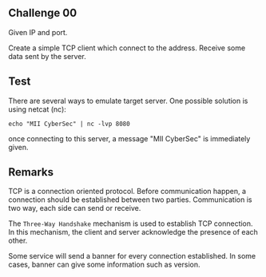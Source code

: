 ## Challenge 00

Given IP and port.

Create a simple TCP client which connect to the address. Receive some data sent by the server.

## Test

There are several ways to emulate target server. One possible solution is using netcat (nc):

```
echo "MII CyberSec" | nc -lvp 8080
```

once connecting to this server, a message "MII CyberSec" is immediately given.

## Remarks

TCP is a connection oriented protocol. Before communication happen, a connection should be established between two parties. Communication is two way, each side can send or receive.

The `Three-Way Handshake` mechanism is used to establish TCP connection. In this mechanism, the client and server acknowledge the presence of each other.

Some service will send a banner for every connection established. In some cases, banner can give some information such as version.